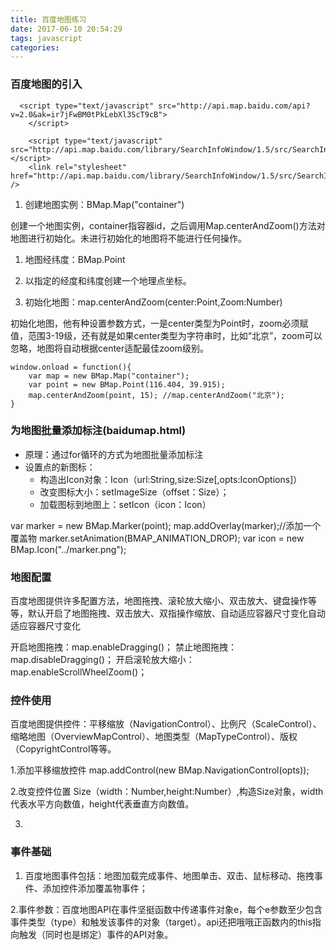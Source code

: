 ```yaml
---
title: 百度地图练习
date: 2017-06-10 20:54:29
tags: javascript
categories:
---
```

### 百度地图的引入

	  <script type="text/javascript" src="http://api.map.baidu.com/api?v=2.0&ak=ir7jFwBM0tPkLebXl3ScT9cB">
	    </script>
	
	    <script type="text/javascript" src="http://api.map.baidu.com/library/SearchInfoWindow/1.5/src/SearchInfoWindow_min.js"></script>
	    <link rel="stylesheet" href="http://api.map.baidu.com/library/SearchInfoWindow/1.5/src/SearchInfoWindow_min.css" />
1. 创建地图实例：BMap.Map("container")

创建一个地图实例，container指容器id，之后调用Map.centerAndZoom()方法对地图进行初始化。未进行初始化的地图将不能进行任何操作。

1. 地图经纬度：BMap.Point

2. 以指定的经度和纬度创建一个地理点坐标。

3. 初始化地图：map.centerAndZoom(center:Point,Zoom:Number)

初始化地图，他有种设置参数方式，一是center类型为Point时，zoom必须赋值，范围3-19级，还有就是如果center类型为字符串时，比如“北京”，zoom可以忽略，地图将自动根据center适配最佳zoom级别。

	window.onload = function(){
		var map = new BMap.Map("container");
		var point = new BMap.Point(116.404, 39.915);
		map.centerAndZoom(point, 15); //map.centerAndZoom("北京");
	}



### 为地图批量添加标注(baidumap.html)
- 原理：通过for循环的方式为地图批量添加标注
- 设置点的新图标：
	- 构造出Icon对象：Icon（url:String,size:Size[,opts:IconOptions]）
	- 改变图标大小：setImageSize（offset：Size）；
	- 加载图标到地图上：setIcon（icon：Icon）
<!--more-->

var marker = new BMap.Marker(point);
map.addOverlay(marker);//添加一个覆盖物
marker.setAnimation(BMAP_ANIMATION_DROP);
var icon = new BMap.Icon("../marker.png");

### 地图配置 ###

百度地图提供许多配置方法，地图拖拽、滚轮放大缩小、双击放大、键盘操作等等，默认开启了地图拖拽、双击放大、双指操作缩放、自动适应容器尺寸变化自动适应容器尺寸变化

开启地图拖拽：map.enableDragging()；
禁止地图拖拽：map.disableDragging()；
开启滚轮放大缩小：map.enableScrollWheelZoom()；

### 控件使用 ###
百度地图提供控件：平移缩放（NavigationControl）、比例尺（ScaleControl）、缩略地图（OverviewMapControl）、地图类型（MapTypeControl）、版权（CopyrightControl等等。

1.添加平移缩放控件
 map.addControl(new BMap.NavigationControl(opts));

2.改变控件位置
Size（width：Number,height:Number）,构造Size对象，width代表水平方向数值，height代表垂直方向数值。

3.

### 事件基础

1. 百度地图事件包括：地图加载完成事件、地图单击、双击、鼠标移动、拖拽事件、添加控件添加覆盖物事件；

2.事件参数：百度地图API在事件坚挺函数中传递事件对象e，每个e参数至少包含事件类型（type）和触发该事件的对象（target）。api还把哦哦正函数内的this指向触发（同时也是绑定）事件的API对象。 













